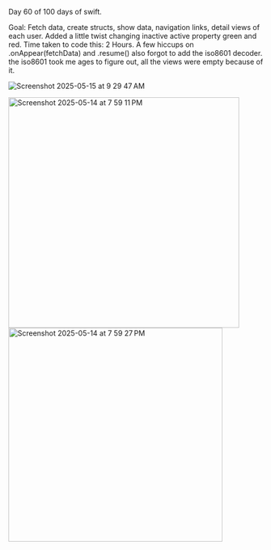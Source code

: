 Day 60 of 100 days of swift. 

Goal: Fetch data, create structs, show data, navigation links, detail views of each user. Added a little twist changing inactive active property green and red. 
Time taken to code this: 2 Hours. A few hiccups on .onAppear(fetchData) and .resume() also forgot to add the iso8601 decoder. the iso8601 took me ages to figure out, all the views were 
empty because of it. 


![Screenshot 2025-05-15 at 9 29 47 AM](https://github.com/user-attachments/assets/a9017283-6a2a-4f43-ac13-f14053b7f6a7)


<img width="456" alt="Screenshot 2025-05-14 at 7 59 11 PM" src="https://github.com/user-attachments/assets/3da51520-f85e-4426-b10f-adc44f188c77" />


<img width="423" alt="Screenshot 2025-05-14 at 7 59 27 PM" src="https://github.com/user-attachments/assets/cd24f233-6f12-44a4-a199-87b329cdefba" />
